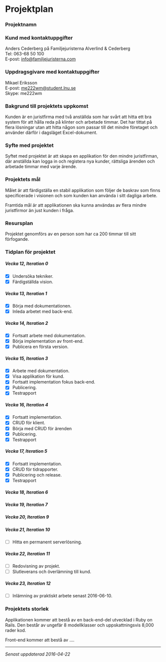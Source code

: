 # Projektplan

### Projektnamn


### Kund med kontaktuppgifter
Anders Cederberg på Familjejuristerna Alverlind & Cederberg <br>
Tel: 063-68 50 100 <br>
E-post: info@familjejuristerna.com

### Uppdragsgivare med kontaktuppgifter
Mikael Eriksson <br>
E-post: me222wm@student.lnu.se <br>
Skype: me222wm

### Bakgrund till projektets uppkomst
Kunden är en juristfirma med två anställda som har svårt att hitta ett bra system för att hålla reda på klinter och arbetade timmar. Det har tittat på flera lösningar utan att hitta någon som passar till det mindre företaget och använder därför i dagsläget Excel-dokument.

### Syfte med projektet
Syftet med projektet är att skapa en applikation för den mindre juristfirman, där anställda kan logga in och registera nya kunder, rättsliga ärenden och arbetade timmar med varje ärende.

### Projektets mål
Målet är att färdigställa en stabil applikation som följer de baskrav som finns specificerade i visionen  och som kunden kan använda i sitt dagliga arbete.

Framtida mål är att applikationen ska kunna användas av flera mindre juristfirmor än just kunden i fråga.

### Resursplan
Projektet genomförs av en person som har ca 200 timmar till sitt förfogande.

### Tidplan för projektet
##### Vecka 12, Iteration 0
* [x] Undersöka tekniker.
* [x] Färdigställda vision.

##### Vecka 13, Iteration 1
* [x] Börja med dokumentationen.
* [x] Inleda arbetet med back-end.

##### Vecka 14, Iteration 2
* [x] Fortsatt arbete med dokumentation.
* [x] Börja implementation av front-end.
* [x] Publicera en första version.

##### Vecka 15, Iteration 3
* [x] Arbete med dokumentation.
* [x] Visa applikation för kund.
* [x] Fortsatt implementation fokus back-end.
* [x] Publicering.  
* [x] Testrapport

##### Vecka 16, Iteration 4
* [x] Fortsatt implementation.
* [x] CRUD för klient.
* [x] Börja med CRUD för ärenden
* [x] Publicering.  
* [x] Testrapport

##### Vecka 17, Iteration 5
* [x] Fortsatt implementation.
* [x] CRUD för tidrapporter.
* [x] Publicering och release.   
* [x] Testrapport

##### Vecka 18, Iteration 6

##### Vecka 19, Iteration 7

##### Vecka 20, Iteration 9

##### Vecka 21, Iteration 10
* [ ] Hitta en permanent serverlösning. 
 
##### Vecka 22, Iteration 11
* [ ] Redovisning av projekt.
* [ ] Slutleverans och överlämning till kund.

##### Vecka 23, Iteration 12
* [ ] Inlämning av praktiskt arbete senast 2016-06-10.

### Projektets storlek
Applikationen kommer att bestå av en back-end-del utvecklad i Ruby on Rails. Den består av ungefär 8 modellklasser och uppskattningsvis 8,000 rader kod.

Front-end kommer att bestå av ....

***
*Senast uppdaterad 2016-04-22*
